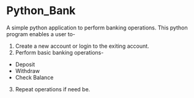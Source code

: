 # Python_Bank
A simple python application to perform banking operations.
This python program enables a user to-
1. Create a new account or login to the exiting account.
2. Perform basic banking operations-
  - Deposit
  - Withdraw
  - Check Balance
3. Repeat operations if need be.
